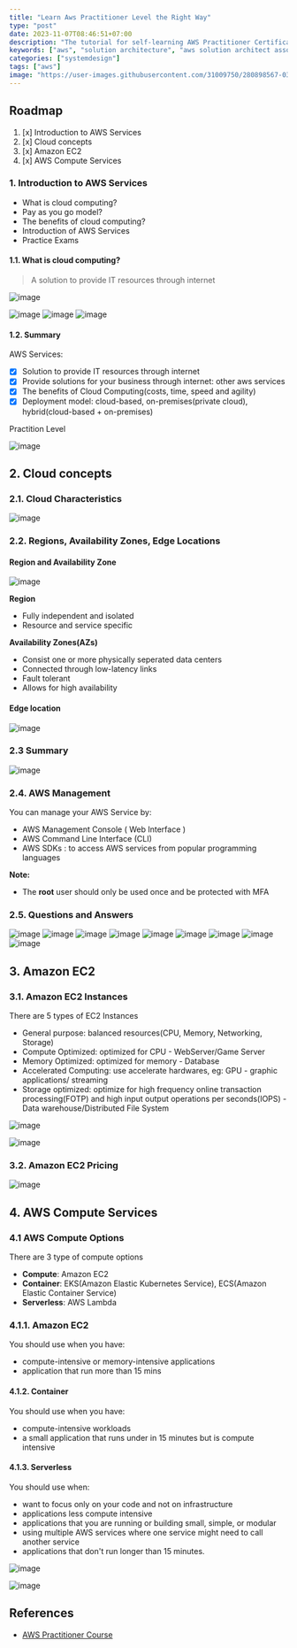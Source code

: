 ```yaml
---
title: "Learn Aws Practitioner Level the Right Way"
type: "post"
date: 2023-11-07T08:46:51+07:00
description: "The tutorial for self-learning AWS Practitioner Certificate. Includes latest practice exams for 2023 and 2024"
keywords: ["aws", "solution architecture", "aws solution architect associate"]
categories: ["systemdesign"]
tags: ["aws"]
image: "https://user-images.githubusercontent.com/31009750/280898567-03389303-d2a4-4ba2-9eed-6c5ad73e9ebd.png"
---
```


## Roadmap

1. [x] Introduction to AWS Services
2. [x] Cloud concepts
3. [x] Amazon EC2
4. [x] AWS Compute Services

### 1. Introduction to AWS Services

- What is cloud computing?
- Pay as you go model?
- The benefits of cloud computing?
- Introduction of AWS Services
- Practice Exams

#### 1.1. What is cloud computing?

> A solution to provide IT resources through internet

![image](https://user-images.githubusercontent.com/31009750/280898020-97048f8a-efcf-4ec9-b215-4558fcbfd083.png)

![image](https://user-images.githubusercontent.com/31009750/280900198-c0f46922-89c3-4707-8951-84fd41766381.png)
![image](https://user-images.githubusercontent.com/31009750/280900251-6ce0502c-af5d-4481-a26d-d2ba4718df31.png)
![image](https://user-images.githubusercontent.com/31009750/280900299-b6be6ac4-61b7-40c4-807d-01932c001aae.png)

#### 1.2. Summary

AWS Services:

- [x] Solution to provide IT resources through internet
- [x] Provide solutions for your business through internet: other aws services
- [x] The benefits of Cloud Computing(costs, time, speed and agility)
- [x] Deployment model: cloud-based, on-premises(private cloud), hybrid(cloud-based + on-premises)

Practition Level

![image](https://user-images.githubusercontent.com/31009750/281600158-1c70949b-e2cc-4cd5-ab00-e61fc90e337d.png)

## 2. Cloud concepts

### 2.1. Cloud Characteristics

![image](https://user-images.githubusercontent.com/31009750/281600500-9326f098-976d-49ed-828f-df8427d723d9.png)

### 2.2. Regions, Availability Zones, Edge Locations

#### Region and Availability Zone

![image](https://user-images.githubusercontent.com/31009750/281599345-df86c7fc-22f1-4db4-b188-468047671355.png)

**Region**

- Fully independent and isolated
- Resource and service specific

**Availability Zones(AZs)**

- Consist one or more physically seperated data centers
- Connected through low-latency links
- Fault tolerant
- Allows for high availability

#### Edge location

![image](https://user-images.githubusercontent.com/31009750/281599527-4d1ad9f7-5559-4880-a1f1-1baeae79c840.png)

### 2.3 Summary

![image](https://user-images.githubusercontent.com/31009750/281599258-c810912c-5a0c-444a-8713-8631f67b0408.png)

### 2.4. AWS Management

You can manage your AWS Service by:

- AWS Management Console ( Web Interface )
- AWS Command Line Interface (CLI)
- AWS SDKs : to access AWS services from popular programming languages

**Note:**

- The **root** user should only be used once and be protected with MFA

### 2.5. Questions and Answers

![image](https://user-images.githubusercontent.com/31009750/281605031-d92aa634-41a8-4921-834e-8515e44c2dc5.png)
![image](https://user-images.githubusercontent.com/31009750/281605132-df69090e-cf05-4d91-9a60-5c94d5dac0ba.png)
![image](https://user-images.githubusercontent.com/31009750/281605240-09b2b3be-0413-4158-9628-ffb5a6e86965.png)
![image](https://user-images.githubusercontent.com/31009750/281605295-254884b1-0668-4381-8e16-6dc50b879e4a.png)
![image](https://user-images.githubusercontent.com/31009750/281605334-62a8e7d8-d1f6-4e02-8ba7-9bf7b4e2bcf6.png)
![image](https://user-images.githubusercontent.com/31009750/281605393-4f4ce547-fba2-428e-b51a-451316eb6469.png)
![image](https://user-images.githubusercontent.com/31009750/281605493-5153e937-eb03-40f0-807b-47274d4dd5c7.png)
![image](https://user-images.githubusercontent.com/31009750/281605606-f78213a0-fd4e-4a62-bd11-43d7f29b5661.png)
![image](https://user-images.githubusercontent.com/31009750/281605802-66f06d3f-5cc4-4d37-adad-300234365a27.png)

## 3. Amazon EC2

### 3.1. Amazon EC2 Instances

There are 5 types of EC2 Instances

- General purpose: balanced resources(CPU, Memory, Networking, Storage)
- Compute Optimized: optimized for CPU - WebServer/Game Server
- Memory Optimized: optimized for memory - Database
- Accelerated Computing: use accelerate hardwares, eg: GPU - graphic applications/ streaming
- Storage optimized: optimize for high frequency online transaction processing(FOTP) and high input output operations per seconds(IOPS) - Data warehouse/Distributed File System

![image](https://user-images.githubusercontent.com/31009750/282697434-f1bd2693-3d5b-4c1a-b775-38ebd24e9801.png)

![image](https://user-images.githubusercontent.com/31009750/282697486-d1dd9655-ef15-4ce5-8339-1181eee96003.png)

### 3.2. Amazon EC2 Pricing

![image](https://user-images.githubusercontent.com/31009750/282703121-95ab1a3b-ab4d-48f6-aa2e-71292f698624.png)

## 4. AWS Compute Services

### 4.1 AWS Compute Options

There are 3 type of compute options

- **Compute**: Amazon EC2
- **Container**: EKS(Amazon Elastic Kubernetes Service), ECS(Amazon Elastic Container Service)
- **Serverless**: AWS Lambda

### 4.1.1. Amazon EC2

You should use when you have:

- compute-intensive or memory-intensive applications
- application that run more than 15 mins

#### 4.1.2. Container

You should use when you have:

- compute-intensive workloads
- a small application that runs under in 15 minutes but is compute intensive

#### 4.1.3. Serverless

You should use when:

- want to focus only on your code and not on infrastructure
- applications less compute intensive
- applications that you are running or building small, simple, or modular
- using multiple AWS services where one service might need to call another service
- applications that don't run longer than 15 minutes.

![image](https://user-images.githubusercontent.com/31009750/282710135-113ac6f2-986d-4b8f-b9ea-b8c8b8e52cec.png)

![image](https://user-images.githubusercontent.com/31009750/282706426-a907f6af-de7a-44b4-a78e-67b33fb9ded8.png)

## References

- [AWS Practitioner Course](https://explore.skillbuilder.aws/learn/course/134/play/93606/aws-cloud-practitioner-essentials)
